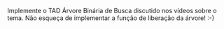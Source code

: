 Implemente o TAD Árvore Binária de Busca discutido nos vídeos sobre o tema. Não esqueça de implementar a função de liberação da árvore! :-)